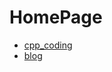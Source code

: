 # HomePage
- [cpp_coding](https://lyderwang.github.io/cpp_coding/)
- [blog](https://lyderwang.github.io/blog/)


